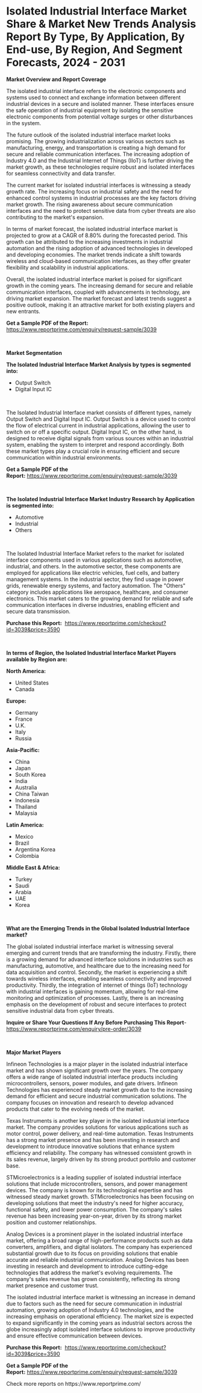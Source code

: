 <p><h1>Isolated Industrial Interface Market Share & Market New Trends Analysis Report By Type, By Application, By End-use, By Region, And Segment Forecasts, 2024 - 2031</h1></p><p><strong>Market Overview and Report Coverage</strong></p>
<p><p>The isolated industrial interface refers to the electronic components and systems used to connect and exchange information between different industrial devices in a secure and isolated manner. These interfaces ensure the safe operation of industrial equipment by isolating the sensitive electronic components from potential voltage surges or other disturbances in the system.</p><p>The future outlook of the isolated industrial interface market looks promising. The growing industrialization across various sectors such as manufacturing, energy, and transportation is creating a high demand for secure and reliable communication interfaces. The increasing adoption of Industry 4.0 and the Industrial Internet of Things (IIoT) is further driving the market growth, as these technologies require robust and isolated interfaces for seamless connectivity and data transfer.</p><p>The current market for isolated industrial interfaces is witnessing a steady growth rate. The increasing focus on industrial safety and the need for enhanced control systems in industrial processes are the key factors driving market growth. The rising awareness about secure communication interfaces and the need to protect sensitive data from cyber threats are also contributing to the market's expansion.</p><p>In terms of market forecast, the isolated industrial interface market is projected to grow at a CAGR of 8.80% during the forecasted period. This growth can be attributed to the increasing investments in industrial automation and the rising adoption of advanced technologies in developed and developing economies. The market trends indicate a shift towards wireless and cloud-based communication interfaces, as they offer greater flexibility and scalability in industrial applications.</p><p>Overall, the isolated industrial interface market is poised for significant growth in the coming years. The increasing demand for secure and reliable communication interfaces, coupled with advancements in technology, are driving market expansion. The market forecast and latest trends suggest a positive outlook, making it an attractive market for both existing players and new entrants.</p></p>
<p><strong>Get a Sample PDF of the Report:</strong> <a href="https://www.reportprime.com/enquiry/request-sample/3039">https://www.reportprime.com/enquiry/request-sample/3039</a></p>
<p>&nbsp;</p>
<p><strong>Market Segmentation</strong></p>
<p><strong>The Isolated Industrial Interface Market Analysis by types is segmented into:</strong></p>
<p><ul><li>Output Switch</li><li>Digital Input IC</li></ul></p>
<p>&nbsp;</p>
<p><p>The Isolated Industrial Interface market consists of different types, namely Output Switch and Digital Input IC. Output Switch is a device used to control the flow of electrical current in industrial applications, allowing the user to switch on or off a specific output. Digital Input IC, on the other hand, is designed to receive digital signals from various sources within an industrial system, enabling the system to interpret and respond accordingly. Both these market types play a crucial role in ensuring efficient and secure communication within industrial environments.</p></p>
<p><strong>Get a Sample PDF of the Report:</strong>&nbsp;<a href="https://www.reportprime.com/enquiry/request-sample/3039">https://www.reportprime.com/enquiry/request-sample/3039</a></p>
<p>&nbsp;</p>
<p><strong>The Isolated Industrial Interface Market Industry Research by Application is segmented into:</strong></p>
<p><ul><li>Automotive</li><li>Industrial</li><li>Others</li></ul></p>
<p>&nbsp;</p>
<p><p>The Isolated Industrial Interface Market refers to the market for isolated interface components used in various applications such as automotive, industrial, and others. In the automotive sector, these components are employed for applications like electric vehicles, fuel cells, and battery management systems. In the industrial sector, they find usage in power grids, renewable energy systems, and factory automation. The "Others" category includes applications like aerospace, healthcare, and consumer electronics. This market caters to the growing demand for reliable and safe communication interfaces in diverse industries, enabling efficient and secure data transmission.</p></p>
<p><strong>Purchase this Report:</strong>&nbsp; <a href="https://www.reportprime.com/checkout?id=3039&price=3590">https://www.reportprime.com/checkout?id=3039&price=3590</a></p>
<p>&nbsp;</p>
<p><strong>In terms of Region, the Isolated Industrial Interface Market Players available by Region are:</strong></p>
<p>
    <p> <strong> North America: </strong>
        <ul>
            <li>United States</li>
            <li>Canada</li>
        </ul>
        </p> 
    <p> <strong> Europe: </strong>
        <ul>
            <li>Germany</li>
            <li>France</li>
            <li>U.K.</li>
            <li>Italy</li>
            <li>Russia</li>
        </ul>
        </p> 
    <p> <strong> Asia-Pacific: </strong>
        <ul>
            <li>China</li>
            <li>Japan</li>
            <li>South Korea</li>
            <li>India</li>
            <li>Australia</li>
            <li>China Taiwan</li>
            <li>Indonesia</li>
            <li>Thailand</li>
            <li>Malaysia</li>
        </ul>
        </p> 
    <p> <strong> Latin America: </strong>
        <ul>
            <li>Mexico</li>
            <li>Brazil</li>
            <li>Argentina Korea</li>
            <li>Colombia</li>
        </ul>
        </p> 
    <p> <strong> Middle East & Africa: </strong>
        <ul>
            <li>Turkey</li>
            <li>Saudi</li>
            <li>Arabia</li>
            <li>UAE</li>
            <li>Korea</li>
        </ul>
    </p>
    </p>
<p>&nbsp;</p>
<p><strong>What are the Emerging Trends in the Global Isolated Industrial Interface market?</strong></p>
<p><p>The global isolated industrial interface market is witnessing several emerging and current trends that are transforming the industry. Firstly, there is a growing demand for advanced interface solutions in industries such as manufacturing, automotive, and healthcare due to the increasing need for data acquisition and control. Secondly, the market is experiencing a shift towards wireless interfaces, enabling seamless connectivity and improved productivity. Thirdly, the integration of internet of things (IoT) technology with industrial interfaces is gaining momentum, allowing for real-time monitoring and optimization of processes. Lastly, there is an increasing emphasis on the development of robust and secure interfaces to protect sensitive industrial data from cyber threats.</p></p>
<p><strong>Inquire or Share Your Questions If Any Before Purchasing This Report</strong>- <a href="https://www.reportprime.com/enquiry/pre-order/3039">https://www.reportprime.com/enquiry/pre-order/3039</a></p>
<p>&nbsp;</p>
<p><strong>Major Market Players</strong></p>
<p><p>Infineon Technologies is a major player in the isolated industrial interface market and has shown significant growth over the years. The company offers a wide range of isolated industrial interface products including microcontrollers, sensors, power modules, and gate drivers. Infineon Technologies has experienced steady market growth due to the increasing demand for efficient and secure industrial communication solutions. The company focuses on innovation and research to develop advanced products that cater to the evolving needs of the market. </p><p>Texas Instruments is another key player in the isolated industrial interface market. The company provides solutions for various applications such as motor control, power delivery, and real-time automation. Texas Instruments has a strong market presence and has been investing in research and development to introduce innovative solutions that enhance system efficiency and reliability. The company has witnessed consistent growth in its sales revenue, largely driven by its strong product portfolio and customer base.</p><p>STMicroelectronics is a leading supplier of isolated industrial interface solutions that include microcontrollers, sensors, and power management devices. The company is known for its technological expertise and has witnessed steady market growth. STMicroelectronics has been focusing on developing solutions that meet the industry's need for higher accuracy, functional safety, and lower power consumption. The company's sales revenue has been increasing year-on-year, driven by its strong market position and customer relationships.</p><p>Analog Devices is a prominent player in the isolated industrial interface market, offering a broad range of high-performance products such as data converters, amplifiers, and digital isolators. The company has experienced substantial growth due to its focus on providing solutions that enable accurate and reliable industrial communication. Analog Devices has been investing in research and development to introduce cutting-edge technologies that address the market's evolving requirements. The company's sales revenue has grown consistently, reflecting its strong market presence and customer trust.</p><p>The isolated industrial interface market is witnessing an increase in demand due to factors such as the need for secure communication in industrial automation, growing adoption of Industry 4.0 technologies, and the increasing emphasis on operational efficiency. The market size is expected to expand significantly in the coming years as industrial sectors across the globe increasingly adopt isolated interface solutions to improve productivity and ensure effective communication between devices.</p></p>
<p><strong>Purchase this Report:</strong>&nbsp;&nbsp;<a href="https://www.reportprime.com/checkout?id=3039&price=3590">https://www.reportprime.com/checkout?id=3039&price=3590</a></p>
<p></p>
<p><strong>Get a Sample PDF of the Report:</strong>&nbsp;<a href="https://www.reportprime.com/enquiry/request-sample/3039">https://www.reportprime.com/enquiry/request-sample/3039</a></p>
<p>Check more reports on https://www.reportprime.com/</p>